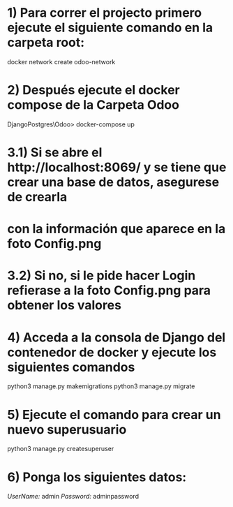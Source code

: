 # 1) Para correr el projecto primero ejecute el siguiente comando en la carpeta root:

docker network create odoo-network

# 2) Después ejecute el docker compose de la Carpeta Odoo
DjangoPostgres\Odoo> docker-compose up

# 3.1) Si se abre el http://localhost:8069/ y se tiene que crear una base de datos, asegurese de crearla
# con la información que aparece en la foto Config.png

# 3.2) Si no, si le pide hacer Login refierase a la foto Config.png para obtener los valores

# 4) Acceda a la consola de Django del contenedor de docker y ejecute los siguientes comandos
python3 manage.py makemigrations
python3 manage.py migrate

# 5) Ejecute el comando para crear un nuevo superusuario
python3 manage.py createsuperuser

# 6) Ponga los siguientes datos:
*UserName:* admin
*Password:* adminpassword
